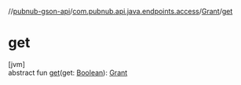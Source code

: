 //[pubnub-gson-api](../../../index.md)/[com.pubnub.api.java.endpoints.access](../index.md)/[Grant](index.md)/[get](get.md)

# get

[jvm]\
abstract fun [get](get.md)(get: [Boolean](https://kotlinlang.org/api/core/kotlin-stdlib/kotlin/-boolean/index.html)): [Grant](index.md)
